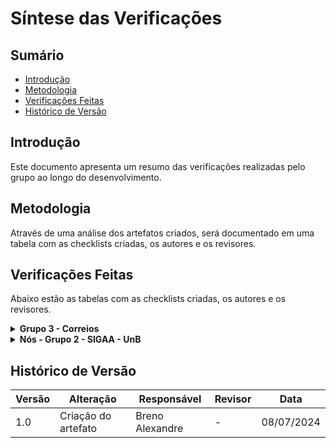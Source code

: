 # Síntese das Verificações


## Sumário

- [Introdução](#Introdução)
- [Metodologia](#Metodologia)
- [Verificações Feitas](#Verificações-Feitas)
- [Histórico de Versão](#Histórico-de-Versão)


## Introdução

Este documento apresenta um resumo das verificações realizadas pelo grupo ao longo do desenvolvimento.


## Metodologia

Através de uma análise dos artefatos criados, será documentado em uma tabela com as checklists criadas, os autores e os revisores.


## Verificações Feitas

Abaixo estão as tabelas com as checklists criadas, os autores e os revisores.

<details>

<summary><b>Grupo 3 - Correios</b></summary>
<br>

<details>

<summary><b>Análise de Requisitos</b></summary>
<br>
<center>

<b>Tabela 1:</b> Listas de verificação da etapa de Análise de Requisitos do Grupo 3.

| Lista de Verificação | Autor | Revisor |
| - | - | - |
| [Verificação dos Aspectos Éticos](/VerificacaoArtefatos/Grupo3/AnaliseRequisitos/AspectosEticos) | [Larissa Stéfane](https://github.com/SkywalkerSupreme) | [Breno Alexandre](https://github.com/brenoalexandre0) |
| [Verificação dos Cenários](/VerificacaoArtefatos/Grupo3/AnaliseRequisitos/Cenario) | [Larissa Stéfane](https://github.com/SkywalkerSupreme) | [Bruno Araújo](https://github.com/brunocva) |
| [Verificação e Inspeção da Técnica de Grupo de Foco](/VerificacaoArtefatos/Grupo3/AnaliseRequisitos/GrupoFoco) | [Breno Alexandre](https://github.com/brenoalexandre0) | [Luana Medeiros](https://github.com/LuaMedeiros) | 
| [Verificação para a Análise HTA](/VerificacaoArtefatos/Grupo3/AnaliseRequisitos/HTA) | [Pedro Izarias](https://github.com/Izarias) | [Bruno Araújo](https://github.com/brunocva) |
| [Verificação para o Perfil do Usuário](/VerificacaoArtefatos/Grupo3/AnaliseRequisitos/PerfilUsuário) | [Larissa Stéfane](https://github.com/SkywalkerSupreme) | [Luana Medeiros](https://github.com/LuaMedeiros) |
| [Verificação para as Personas](/VerificacaoArtefatos/Grupo3/AnaliseRequisitos/Personas) | [Pedro Izarias](https://github.com/Izarias) | [Luana Medeiros](https://github.com/LuaMedeiros) |
| [Verificação e Inspeção do Questionário](/VerificacaoArtefatos/Grupo3/AnaliseRequisitos/Questionario) | [Larissa Stéfane](https://github.com/SkywalkerSupreme) | [Luana Medeiros](https://github.com/LuaMedeiros) |

<b>Autor:</b> <a href="https://github.com/brenoalexandre0/">Breno Alexandre</a>.

</center>

</details>


<details>

<summary><b>Análise de Requisitos II</b></summary>
<br>
<center>

<b>Tabela 2:</b> Listas de verificação da etapa de Análise de Requisitos II do Grupo 3.

| Lista de Verificação | Autor | Revisor |
| - | - | - |
| [Verificação para as Metas de Usabilidade](/VerificacaoArtefatos/Grupo3/AnaliseRequisitos2/MetasUsabilidade) | | [Pedro Izarias](https://github.com/Izarias) | [Bruno Araújo](https://github.com/brunocva) |
| [Verificação para o Guia de Estilo](/VerificacaoArtefatos/Grupo3/AnaliseRequisitos2/analiseGuiaDeEstilo) | [Iago Passaglia](https://github.com/Paxxaglia) | [Bruno Araújo](https://github.com/brunocva) |

<b>Autor:</b> <a href="https://github.com/brenoalexandre0/">Breno Alexandre</a>.

</center>

</details>


<details>

<summary><b>Análise de Tarefas</b></summary>
<br>
<center>

<b>Tabela 3:</b> Listas de verificação da etapa de Análise de Tarefas do Grupo 3.

| Lista de Verificação | Autor | Revisor |
| - | - | - |
| [Verificação para o GOMS](/VerificacaoArtefatos/Grupo3/AnaliseTarefas/avaliacaoGoms) | [Iago Passaglia](https://github.com/Paxxaglia) | [Bruno Araújo](https://github.com/brunocva) |

<b>Autor:</b> <a href="https://github.com/brenoalexandre0/">Breno Alexandre</a>.

</center>

</details>


<details>

<summary><b>Design, Avaliação e Desenvolvimento: Nível 1</b></summary>
<br>
<center>

<b>Tabela 4:</b> Listas de verificação da etapa de Design, Avaliação e Desenvolvimento: Nível 1, do Grupo 3.

| Lista de Verificação | Autor | Revisor |
| - | - | - |
| [Verificação e Inspeção dos StoryBoards](/VerificacaoArtefatos/Grupo3/DesignAvaliacaoDesenvolvimento/Nivel1/Storyboard) | [Luana Medeiros](https://github.com/LuaMedeiros) | [Iago Passaglia](https://github.com/Paxxaglia) |
| [Verificação e Inspeção do Planejamento de Avaliação da Análise de Tarefas](/VerificacaoArtefatos/Grupo3/DesignAvaliacaoDesenvolvimento/Nivel1/PlanejamentoDeAvaliaçãoDaAnáliseDeTarefas) | [Luana Medeiros](https://github.com/LuaMedeiros) | [Iago Passaglia](https://github.com/Paxxaglia) |
| [Verificação para o Planejamento da Avaliação do Storyboard](/VerificacaoArtefatos/Grupo3/DesignAvaliacaoDesenvolvimento/Nivel1/PlanejamentoAvaliacaoStoryboard) | [Pedro Izarias](https://github.com/Izarias) | [Luana Medeiros](https://github.com/LuaMedeiros) |
| [Verificação e Inspeção do Relato dos Resultados Avaliação da Análise de Tarefas](/VerificacaoArtefatos/Grupo3/DesignAvaliacaoDesenvolvimento/Nivel1/RelatoResultadosAvaliacaoHTA) | [Breno Alexandre](https://github.com/brenoalexandre0) | [Iago Passaglia](https://github.com/Paxxaglia) |
| [Verificação para o Relato dos resultados da Avaliação do Storyboard](/VerificacaoArtefatos/Grupo3/DesignAvaliacaoDesenvolvimento/Nivel1/relatoAvaliacaoRelatoStoryboard) | [Iago Passaglia](https://github.com/Paxxaglia) | [Luana Medeiros](https://github.com/LuaMedeiros) |

<b>Autor:</b> <a href="https://github.com/brenoalexandre0/">Breno Alexandre</a>.

</center>

</details>

</details>


<details>

<summary><b>Nós - Grupo 2 - SIGAA - UnB</b></summary>
<br>

<details>

<summary><b>Análise de Requisitos</b></summary>
<br>
<center>

<b>Tabela 5:</b> Listas de verificação da etapa de Análise de Requisitos do Grupo 2.

| Lista de Verificação | Autor | Revisor |
| - | - | - |
| [Verificação dos Aspectos Éticos](/VerificacaoArtefatos/Grupo2/AnaliseRequisitos/AspectosEticos) | [Luana Medeiros](https://github.com/LuaMedeiros) | [Iago Passaglia](https://github.com/Paxxaglia) |
| [Verificação dos Cenários](/VerificacaoArtefatos/Grupo2/AnaliseRequisitos/Cenarios) | [Luana Medeiros](https://github.com/LuaMedeiros) | [Iago Passaglia](https://github.com/Paxxaglia) |
| [Verificação do Perfil de Usuário](/VerificacaoArtefatos/Grupo2/AnaliseRequisitos/ValidacaoPerfilDeUsuario) | [Iago Passaglia](https://github.com/Paxxaglia) | [Luana Medeiros](https://github.com/LuaMedeiros) | 
| [Verificação de Personas](/VerificacaoArtefatos/Grupo2/AnaliseRequisitos/VerificacaoPersonas) | [Iago Passaglia](https://github.com/Paxxaglia) | [Bruno Araújo](https://github.com/brunocva) |
| [Verificação dos Questionários](/VerificacaoArtefatos/Grupo2/AnaliseRequisitos/Questionários) | [Pedro Izarias](https://github.com/Izarias) | [Luana Medeiros](https://github.com/LuaMedeiros) | 

<b>Autor:</b> <a href="https://github.com/brenoalexandre0/">Breno Alexandre</a>.

</center>

</details>


<details>

<summary><b>Análise de Requisitos II</b></summary>
<br>
<center>

<b>Tabela 6:</b> Listas de verificação da etapa de Análise de Requisitos II do Grupo 2.

| Lista de Verificação | Autor | Revisor |
| - | - | - |
| [Verificação para as Metas de Usabilidade](/VerificacaoArtefatos/Grupo2/AnaliseRequisitos/MetasUsabilidade) | [Bruno Araújo](https://github.com/brunocva) | [Luana Medeiros](https://github.com/LuaMedeiros) |
| [Verificação do Guia de Estilo](/VerificacaoArtefatos/Grupo2/AnaliseRequisitos2/GuiaEstilo) | [Breno Alexandre](https://github.com/brenoalexandre0) | [Pedro Izarias](https://github.com/Izarias) |

<b>Autor:</b> <a href="https://github.com/brenoalexandre0/">Breno Alexandre</a>.

</center>

</details>


<details>

<summary><b>Análise de Tarefas</b></summary>
<br>
<center>

<b>Tabela 6:</b> Listas de verificação da etapa de Análise de Tarefas do Grupo 2.

| Lista de Verificação | Autor | Revisor |
| - | - | - |
| [Verificação para o Planejamento da Avaliação da Análise de tarefas](/VerificacaoArtefatos/Grupo2/DesignAvaliacaoDesenvolvimento/Nivel1/PlanejamentoAvaliacaoHTA) | [Bruno Araújo](https://github.com/brunocva) | [Luana Medeiros](https://github.com/LuaMedeiros) |

<b>Autor:</b> <a href="https://github.com/brenoalexandre0/">Breno Alexandre</a>.

</center>

</details>



</details>


## Histórico de Versão

| Versão | Alteração | Responsável | Revisor | Data |
| - | - | - | - | - |
| 1.0 | Criação do artefato | Breno Alexandre | - | 08/07/2024 |
